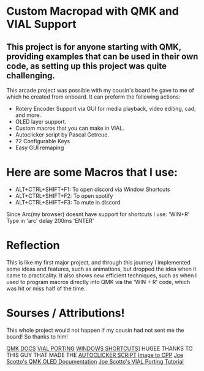# Custom Macropad with QMK and VIAL Support
## This project is for anyone starting with QMK, providing examples that can be used in their own code, as setting up this project was quite challenging.

This arcade project was possible with my cousin's board he gave to me of which he created from onboard.
It can preform the following actions:

- Rotery Encoder Support via GUI for media playback, video editing, cad, and more.
- OLED layer support.
- Custom macros that you can make in VIAL.
- Autoclicker script by Pascal Getreue.
- 72 Configurable Keys
- Easy GUI remaping


# Here are some Macros that I use:

- ALT+CTRL+SHIFT+F1: To open discord via Window Shortcuts
- ALT+CTRL+SHIFT+F2: To open spotify
- ALT+CTRL+SHIFT+F3: To mute in discord

Since Arc(my browser) doesnt have support for shortcuts I use:
'WIN+R' Type in 'arc' delay 200ms 'ENTER'

# Reflection
This is like my first major project, and through this journey I implemented some ideas and features, such as animations, but dropped the idea when it came to practicality. It also shows new efficient techniques, such as when I used to program macros directly into QMK via the 'WIN + R' code, which was hit or miss half of the time.

# Sourses / Attributions!

This whole project would not happen if my cousin had not sent me the board! So thanks to him!

[QMK DOCS](https://docs.qmk.fm/)
[VIAL PORTING](https://get.vial.today/docs/)
[WINDOWS SHORTCUTS](https://www.youtube.com/watch?v=wkyzO7Mz2Ls)]
HUGEE THANKS TO THIS GUY THAT MADE THE [AUTOCLICKER SCRIPT](https://getreuer.info/posts/keyboards/mouse-turbo-click/index.html)
[Image to CPP](https://javl.github.io/image2cpp/)
[Joe Scotto's QMK OLED Documentation](https://www.youtube.com/watch?v=OJSOEStpPIo)
[Joe Scotto's VIAL Porting Tutorial](https://www.youtube.com/watch?v=O8pdUPqPG3k)